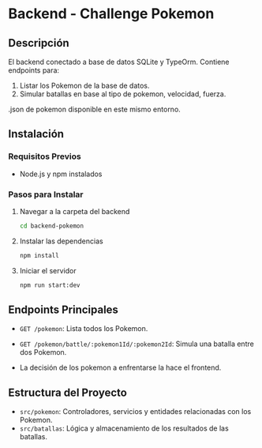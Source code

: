 # Backend - Challenge Pokemon

## Descripción
El backend conectado a base de datos SQLite y TypeOrm.
Contiene endpoints para:
1. Listar los Pokemon de la base de datos.
2. Simular batallas en base al tipo de pokemon, velocidad, fuerza. 

.json de pokemon disponible en este mismo entorno. 

## Instalación

### Requisitos Previos
- Node.js y npm instalados

### Pasos para Instalar
1. Navegar a la carpeta del backend
    ```bash
    cd backend-pokemon
    ```
2. Instalar las dependencias
    ```bash
    npm install
    ```
3. Iniciar el servidor
    ```bash
    npm run start:dev
    ```

## Endpoints Principales
- `GET /pokemon`: Lista todos los Pokemon.
- `GET /pokemon/battle/:pokemon1Id/:pokemon2Id`: Simula una batalla entre dos Pokemon.

- La decisión de los pokemon a enfrentarse la hace el frontend.

## Estructura del Proyecto
- `src/pokemon`: Controladores, servicios y entidades relacionadas con los Pokemon.
- `src/batallas`: Lógica y almacenamiento de los resultados de las batallas.

